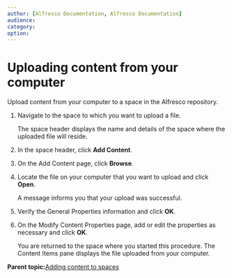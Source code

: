 ```yaml
---
author: [Alfresco Documentation, Alfresco Documentation]
audience: 
category: 
option: 
---
```


# Uploading content from your computer

Upload content from your computer to a space in the Alfresco repository.

1.  Navigate to the space to which you want to upload a file.

    The space header displays the name and details of the space where the uploaded file will reside.

2.  In the space header, click **Add Content**.

3.  On the Add Content page, click **Browse**.

4.  Locate the file on your computer that you want to upload and click **Open**.

    A message informs you that your upload was successful.

5.  Verify the General Properties information and click **OK**.

6.  On the Modify Content Properties page, add or edit the properties as necessary and click **OK**.

    You are returned to the space where you started this procedure. The Content Items pane displays the file uploaded from your computer.


**Parent topic:**[Adding content to spaces](../concepts/cuh-content-add-intro.md)

